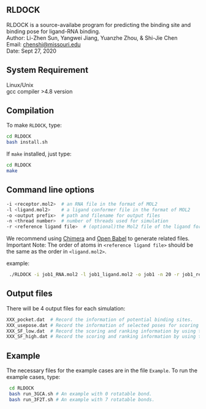 **RLDOCK**
-----------------
RLDOCK is a source-availabe program for predicting the binding site and binding pose for ligand-RNA binding.  
Author: Li-Zhen Sun, Yangwei Jiang, Yuanzhe Zhou, & Shi-Jie Chen   
Email: chenshi@missouri.edu   
Date: Sept 27, 2020

System Requirement
------------------

 Linux/Unix  
 gcc compiler >4.8 version 
 
Compilation
----------------- 
To make `RLDOCK`, type:
```Bash
cd RLDOCK  
bash install.sh
```
If `make` installed, just type:
```Bash
cd RLDOCK  
make
```

Command line options
----------------- 
```Bash
-i <receptor.mol2>  # an RNA file in the format of MOL2  
-l <ligand.mol2>    # a ligand conformer file in the format of MOL2  
-o <output prefix>  # path and filename for output files  
-n <thread number>  # number of threads used for simulation  
-r <reference ligand file>  # (optional)the Mol2 file of the ligand for RMSD calculation.  
 ```
We recommend using [Chimera](http://www.cgl.ucsf.edu/chimera/) and [Open Babel](https://github.com/openbabel/openbabel/releases) to generate related files.  
Important Note: The order of atoms in `<reference ligand file>` should be the same as the order in `<ligand.mol2>`.
  
  example:
 ```Bash
  ./RLDOCK -i job1_RNA.mol2 -l job1_ligand.mol2 -o job1 -n 20 -r job1_ref_lig.mol2    
```

Output files
----------------- 
There will be 4 output files for each simulation:
```Bash
XXX_pocket.dat  # Record the information of potential binding sites.  
XXX_usepose.dat # Record the information of selected poses for scoring step.  
XXX_SF_low.dat  # Record the scoring and ranking information by using the low resolution scoring function(SF-l).  
XXX_SF_high.dat # Record the scoring and ranking information by using the high resolution scoring function(SF-h).
```


Example
-----------------
The necessary files for the example cases are in the file `Example`.
To run the example cases, type:
```Bash
 cd RLDOCK
 bash run_3GCA.sh # An example with 0 rotatable bond.  
 bash run_3F2T.sh # An example with 7 rotatable bonds.
 ```
